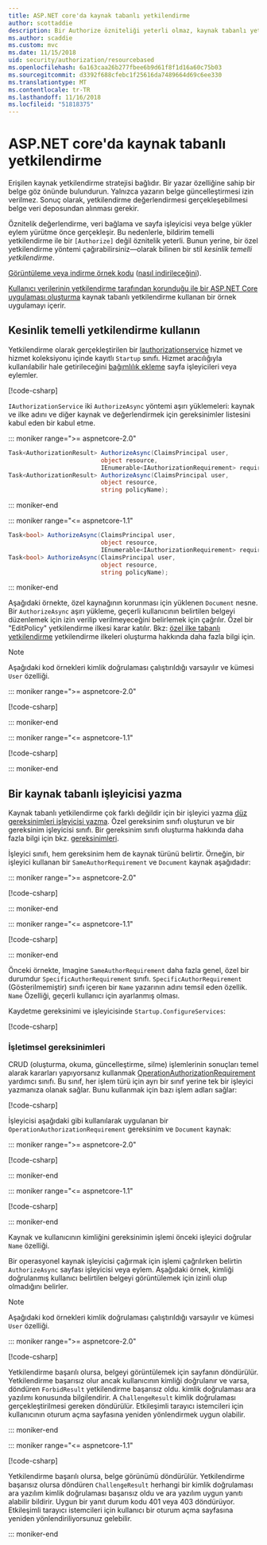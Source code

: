 ```yaml
---
title: ASP.NET core'da kaynak tabanlı yetkilendirme
author: scottaddie
description: Bir Authorize özniteliği yeterli olmaz, kaynak tabanlı yetkilendirme bir ASP.NET Core uygulaması içinde uygulamayı öğrenin.
ms.author: scaddie
ms.custom: mvc
ms.date: 11/15/2018
uid: security/authorization/resourcebased
ms.openlocfilehash: 6a163caa26b277fbee6b9d61f8f1d16a60c75b03
ms.sourcegitcommit: d3392f688cfebc1f25616da7489664d69c6ee330
ms.translationtype: MT
ms.contentlocale: tr-TR
ms.lasthandoff: 11/16/2018
ms.locfileid: "51818375"
---
```

# <a name="resource-based-authorization-in-aspnet-core"></a>ASP.NET core'da kaynak tabanlı yetkilendirme

Erişilen kaynak yetkilendirme stratejisi bağlıdır. Bir yazar özelliğine sahip bir belge göz önünde bulundurun. Yalnızca yazarın belge güncelleştirmesi izin verilmez. Sonuç olarak, yetkilendirme değerlendirmesi gerçekleşebilmesi belge veri deposundan alınması gerekir.

Öznitelik değerlendirme, veri bağlama ve sayfa işleyicisi veya belge yükler eylem yürütme önce gerçekleşir. Bu nedenlerle, bildirim temelli yetkilendirme ile bir `[Authorize]` değil öznitelik yeterli. Bunun yerine, bir özel yetkilendirme yöntemi çağırabilirsiniz&mdash;olarak bilinen bir stil *kesinlik temelli yetkilendirme*.

[Görüntüleme veya indirme örnek kodu](https://github.com/aspnet/Docs/tree/master/aspnetcore/security/authorization/resourcebased/samples) ([nasıl indirileceğini](xref:index#how-to-download-a-sample)).

[Kullanıcı verilerinin yetkilendirme tarafından korunduğu ile bir ASP.NET Core uygulaması oluşturma](xref:security/authorization/secure-data) kaynak tabanlı yetkilendirme kullanan bir örnek uygulamayı içerir.

## <a name="use-imperative-authorization"></a>Kesinlik temelli yetkilendirme kullanın

Yetkilendirme olarak gerçekleştirilen bir [Iauthorizationservice](/dotnet/api/microsoft.aspnetcore.authorization.iauthorizationservice) hizmet ve hizmet koleksiyonu içinde kayıtlı `Startup` sınıfı. Hizmet aracılığıyla kullanılabilir hale getirileceğini [bağımlılık ekleme](xref:fundamentals/dependency-injection) sayfa işleyicileri veya eylemler.

[!code-csharp[](resourcebased/samples/ResourceBasedAuthApp2/Controllers/DocumentController.cs?name=snippet_IAuthServiceDI&highlight=6)]

`IAuthorizationService` iki `AuthorizeAsync` yöntemi aşırı yüklemeleri: kaynak ve ilke adını ve diğer kaynak ve değerlendirmek için gereksinimler listesini kabul eden bir kabul etme.

::: moniker range=">= aspnetcore-2.0"

```csharp
Task<AuthorizationResult> AuthorizeAsync(ClaimsPrincipal user,
                          object resource,
                          IEnumerable<IAuthorizationRequirement> requirements);
Task<AuthorizationResult> AuthorizeAsync(ClaimsPrincipal user,
                          object resource,
                          string policyName);
```

::: moniker-end

::: moniker range="<= aspnetcore-1.1"

```csharp
Task<bool> AuthorizeAsync(ClaimsPrincipal user,
                          object resource,
                          IEnumerable<IAuthorizationRequirement> requirements);
Task<bool> AuthorizeAsync(ClaimsPrincipal user,
                          object resource,
                          string policyName);
```

::: moniker-end

<a name="security-authorization-resource-based-imperative"></a>

Aşağıdaki örnekte, özel kaynağının korunması için yüklenen `Document` nesne. Bir `AuthorizeAsync` aşırı yükleme, geçerli kullanıcının belirtilen belgeyi düzenlemek için izin verilip verilmeyeceğini belirlemek için çağrılır. Özel bir "EditPolicy" yetkilendirme ilkesi karar katılır. Bkz: [özel ilke tabanlı yetkilendirme](xref:security/authorization/policies) yetkilendirme ilkeleri oluşturma hakkında daha fazla bilgi için.

> [!NOTE]
> Aşağıdaki kod örnekleri kimlik doğrulaması çalıştırıldığı varsayılır ve kümesi `User` özelliği.

::: moniker range=">= aspnetcore-2.0"

[!code-csharp[](resourcebased/samples/ResourceBasedAuthApp2/Pages/Document/Edit.cshtml.cs?name=snippet_DocumentEditHandler)]

::: moniker-end

::: moniker range="<= aspnetcore-1.1"

[!code-csharp[](resourcebased/samples/ResourceBasedAuthApp1/Controllers/DocumentController.cs?name=snippet_DocumentEditAction)]

::: moniker-end

## <a name="write-a-resource-based-handler"></a>Bir kaynak tabanlı işleyicisi yazma

Kaynak tabanlı yetkilendirme çok farklı değildir için bir işleyici yazma [düz gereksinimleri işleyicisi yazma](xref:security/authorization/policies#security-authorization-policies-based-authorization-handler). Özel gereksinim sınıfı oluşturun ve bir gereksinim işleyicisi sınıfı. Bir gereksinim sınıfı oluşturma hakkında daha fazla bilgi için bkz. [gereksinimleri](xref:security/authorization/policies#requirements).

İşleyici sınıfı, hem gereksinim hem de kaynak türünü belirtir. Örneğin, bir işleyici kullanan bir `SameAuthorRequirement` ve `Document` kaynak aşağıdadır:

::: moniker range=">= aspnetcore-2.0"

[!code-csharp[](resourcebased/samples/ResourceBasedAuthApp2/Services/DocumentAuthorizationHandler.cs?name=snippet_HandlerAndRequirement)]

::: moniker-end

::: moniker range="<= aspnetcore-1.1"

[!code-csharp[](resourcebased/samples/ResourceBasedAuthApp1/Services/DocumentAuthorizationHandler.cs?name=snippet_HandlerAndRequirement)]

::: moniker-end

Önceki örnekte, Imagine `SameAuthorRequirement` daha fazla genel, özel bir durumdur `SpecificAuthorRequirement` sınıfı. `SpecificAuthorRequirement` (Gösterilmemiştir) sınıfı içeren bir `Name` yazarının adını temsil eden özellik. `Name` Özelliği, geçerli kullanıcı için ayarlanmış olması.

Kaydetme gereksinimi ve işleyicisinde `Startup.ConfigureServices`:

[!code-csharp[](resourcebased/samples/ResourceBasedAuthApp2/Startup.cs?name=snippet_ConfigureServicesSample&highlight=3-7,9)]

### <a name="operational-requirements"></a>İşletimsel gereksinimleri

CRUD (oluşturma, okuma, güncelleştirme, silme) işlemlerinin sonuçları temel alarak kararları yapıyorsanız kullanmak [OperationAuthorizationRequirement](/dotnet/api/microsoft.aspnetcore.authorization.infrastructure.operationauthorizationrequirement) yardımcı sınıfı. Bu sınıf, her işlem türü için ayrı bir sınıf yerine tek bir işleyici yazmanıza olanak sağlar. Bunu kullanmak için bazı işlem adları sağlar:

[!code-csharp[](resourcebased/samples/ResourceBasedAuthApp2/Services/DocumentAuthorizationCrudHandler.cs?name=snippet_OperationsClass)]

İşleyicisi aşağıdaki gibi kullanılarak uygulanan bir `OperationAuthorizationRequirement` gereksinim ve `Document` kaynak:

::: moniker range=">= aspnetcore-2.0"

[!code-csharp[](resourcebased/samples/ResourceBasedAuthApp2/Services/DocumentAuthorizationCrudHandler.cs?name=snippet_Handler)]

::: moniker-end

::: moniker range="<= aspnetcore-1.1"

[!code-csharp[](resourcebased/samples/ResourceBasedAuthApp1/Services/DocumentAuthorizationCrudHandler.cs?name=snippet_Handler)]

::: moniker-end

Kaynak ve kullanıcının kimliğini gereksinimin işlemi önceki işleyici doğrular `Name` özelliği.

Bir operasyonel kaynak işleyicisi çağırmak için işlemi çağrılırken belirtin `AuthorizeAsync` sayfası işleyicisi veya eylem. Aşağıdaki örnek, kimliği doğrulanmış kullanıcı belirtilen belgeyi görüntülemek için izinli olup olmadığını belirler.

> [!NOTE]
> Aşağıdaki kod örnekleri kimlik doğrulaması çalıştırıldığı varsayılır ve kümesi `User` özelliği.

::: moniker range=">= aspnetcore-2.0"

[!code-csharp[](resourcebased/samples/ResourceBasedAuthApp2/Pages/Document/View.cshtml.cs?name=snippet_DocumentViewHandler&highlight=10-11)]

Yetkilendirme başarılı olursa, belgeyi görüntülemek için sayfanın döndürülür. Yetkilendirme başarısız olur ancak kullanıcının kimliği doğrulanır ve varsa, döndüren `ForbidResult` yetkilendirme başarısız oldu. kimlik doğrulaması ara yazılımı konusunda bilgilendirir. A `ChallengeResult` kimlik doğrulaması gerçekleştirilmesi gereken döndürülür. Etkileşimli tarayıcı istemcileri için kullanıcının oturum açma sayfasına yeniden yönlendirmek uygun olabilir.

::: moniker-end

::: moniker range="<= aspnetcore-1.1"

[!code-csharp[](resourcebased/samples/ResourceBasedAuthApp1/Controllers/DocumentController.cs?name=snippet_DocumentViewAction&highlight=11-12)]

Yetkilendirme başarılı olursa, belge görünümü döndürülür. Yetkilendirme başarısız olursa döndüren `ChallengeResult` herhangi bir kimlik doğrulaması ara yazılım kimlik doğrulaması başarısız oldu ve ara yazılım uygun yanıtı alabilir bildirir. Uygun bir yanıt durum kodu 401 veya 403 döndürüyor. Etkileşimli tarayıcı istemcileri için kullanıcı bir oturum açma sayfasına yeniden yönlendiriliyorsunuz gelebilir.

::: moniker-end
